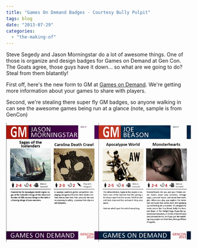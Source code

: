 ```yaml
---
title: "Games On Demand Badges - Courtesy Bully Pulpit"
tags: blog
date: "2013-07-29"
categories: 
  - "the-making-of"
---
```


Steve Segedy and Jason Morningstar do a lot of awesome things. One of those is organize and design badges for Games on Demand at Gen Con. The Goats agree, those guys have it down... so what are we going to do? Steal from them blatantly!

First off, here's the new form to GM at [Games on Demand](http://www.bigbadcon.com/volunteer/be-a-god/). We're getting more information about your games to share with players.

Second, we're stealing there super fly GM badges, so anyone walking in can see the awesome games being run at a glance (note, sample is from GenCon)

[![god_menu_samples](/images/god_menu_samples.jpg)](http://www.bigbadcon.com/wp-content/uploads/2013/07/god_menu_samples.jpg)

